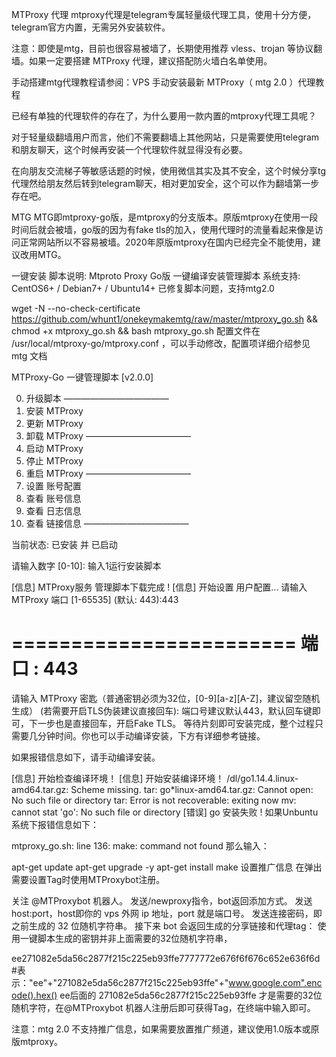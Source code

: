 MTProxy 代理
mtproxy代理是telegram专属轻量级代理工具，使用十分方便，telegram官方内置，无需另外安装软件。

注意：即使是mtg，目前也很容易被墙了，长期使用推荐 vless、trojan 等协议翻墙。如果一定要搭建 MTProxy 代理，建议搭配防火墙白名单使用。

手动搭建mtg代理教程请参阅：VPS 手动安装最新 MTProxy（ mtg 2.0 ）代理教程

 

已经有单独的代理软件的存在了，为什么要用一款内置的mtproxy代理工具呢？

对于轻量级翻墙用户而言，他们不需要翻墙上其他网站，只是需要使用telegram和朋友聊天，这个时候再安装一个代理软件就显得没有必要。

在向朋友交流梯子等敏感话题的时候，使用微信其实及其不安全，这个时候分享tg代理然给朋友然后转到telegram聊天，相对更加安全，这个可以作为翻墙第一步存在吧。

MTG
MTG即mtproxy-go版，是mtproxy的分支版本。原版mtproxy在使用一段时间后就会被墙，go版的因为有fake tls的加入，使用代理时的流量看起来像是访问正常网站所以不容易被墙。2020年原版mtproxy在国内已经完全不能使用，建议改用MTG。

一键安装
脚本说明: Mtproto Proxy Go版 一键编译安装管理脚本
系统支持: CentOS6+ / Debian7+ / Ubuntu14+
已修复脚本问题，支持mtg2.0
 

wget -N --no-check-certificate https://github.com/whunt1/onekeymakemtg/raw/master/mtproxy_go.sh && chmod +x mtproxy_go.sh && bash mtproxy_go.sh
配置文件在 /usr/local/mtproxy-go/mtproxy.conf ，可以手动修改，配置项详细介绍参见 mtg 文档

 

  MTProxy-Go 一键管理脚本 [v2.0.0]
  
  0. 升级脚本
————————————
  1. 安装 MTProxy
  2. 更新 MTProxy
  3. 卸载 MTProxy
————————————
  4. 启动 MTProxy
  5. 停止 MTProxy
  6. 重启 MTProxy
————————————
  7. 设置 账号配置
  8. 查看 账号信息
  9. 查看 日志信息
 10. 查看 链接信息
————————————

 当前状态: 已安装 并 已启动

 请输入数字 [0-10]:
输入1运行安装脚本

[信息] MTProxy服务 管理脚本下载完成 !
[信息] 开始设置 用户配置...
请输入 MTProxy 端口 [1-65535]
(默认: 443):443

========================
        端口 :  443
========================

请输入 MTProxy 密匙（普通密钥必须为32位，[0-9][a-z][A-Z]，建议留空随机生成）
(若需要开启TLS伪装建议直接回车):
端口号建议默认443，默认回车键即可，下一步也是直接回车，开启Fake TLS。
等待片刻即可安装完成，整个过程只需要几分钟时间。你也可以手动编译安装，下方有详细参考链接。

如果报错信息如下，请手动编译安装。

[信息] 开始检查编译环境！
[信息] 开始安装编译环境！
/dl/go1.14.4.linux-amd64.tar.gz: Scheme missing.
tar: go*linux-amd64.tar.gz: Cannot open: No such file or directory
tar: Error is not recoverable: exiting now
mv: cannot stat 'go': No such file or directory
[错误] go 安装失败 !
如果Unbuntu系统下报错信息如下：

mtproxy_go.sh: line 136: make: command not found
那么输入：

apt-get update
apt-get upgrade -y
apt-get install make
设置推广信息
在弹出需要设置Tag时使用MTProxybot注册。

关注 @MTProxybot 机器人。
发送/newproxy指令，bot返回添加方式。
发送 host:port，host即你的 vps 外网 ip 地址，port 就是端口号。
发送连接密码，即之前生成的 32 位随机字符串。
接下来 bot 会返回生成的分享链接和代理tag：
使用一键脚本生成的密钥并非上面需要的32位随机字符串，

ee271082e5da56c2877f215c225eb93ffe7777772e676f6f676c652e636f6d
#表示："ee"+"271082e5da56c2877f215c225eb93ffe"+"www.google.com".encode().hex()
ee后面的 271082e5da56c2877f215c225eb93ffe 才是需要的32位随机字符，在@MTProxybot 机器人注册后即可获得Tag，在终端中输入即可。

注意：mtg 2.0 不支持推广信息，如果需要放置推广频道，建议使用1.0版本或原版mtproxy。
